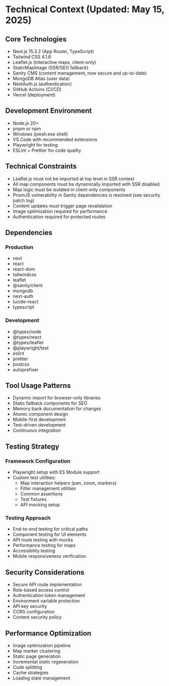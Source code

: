 
# Technical Context (Updated: May 15, 2025)

## Core Technologies

- Next.js 15.3.2 (App Router, TypeScript)
- Tailwind CSS 4.1.6
- Leaflet.js (interactive maps, client-only)
- StaticMapImage (SSR/SEO fallback)
- Sanity CMS (content management, now secure and up-to-date)
- MongoDB Atlas (user data)
- NextAuth.js (authentication)
- GitHub Actions (CI/CD)
- Vercel (deployment)

## Development Environment

- Node.js 20+
- pnpm or npm
- Windows (pwsh.exe shell)
- VS Code with recommended extensions
- Playwright for testing
- ESLint + Prettier for code quality


## Technical Constraints

- Leaflet.js must not be imported at top level in SSR context
- All map components must be dynamically imported with SSR disabled
- Map logic must be isolated in client-only components
- PrismJS vulnerability in Sanity dependencies is resolved (see security patch log)
- Content updates must trigger page revalidation
- Image optimization required for performance
- Authentication required for protected routes

## Dependencies

### Production

- next
- react
- react-dom
- tailwindcss
- leaflet
- @sanity/client
- mongodb
- next-auth
- lucide-react
- typescript

### Development

- @types/node
- @types/react
- @types/leaflet
- @playwright/test
- eslint
- prettier
- postcss
- autoprefixer

## Tool Usage Patterns

- Dynamic import for browser-only libraries
- Static fallback components for SEO
- Memory bank documentation for changes
- Atomic component design
- Mobile-first development
- Test-driven development
- Continuous integration

## Testing Strategy

### Framework Configuration

- Playwright setup with ES Module support
- Custom test utilities:
  - Map interaction helpers (pan, zoom, markers)
  - Filter management utilities
  - Common assertions
  - Test fixtures
  - API mocking setup

### Testing Approach

- End-to-end testing for critical paths
- Component testing for UI elements
- API route testing with mocks
- Performance testing for maps
- Accessibility testing
- Mobile responsiveness verification

## Security Considerations

- Secure API route implementation
- Role-based access control
- Authentication token management
- Environment variable protection
- API key security
- CORS configuration
- Content security policy

## Performance Optimization

- Image optimization pipeline
- Map marker clustering
- Static page generation
- Incremental static regeneration
- Code splitting
- Cache strategies
- Loading state management

